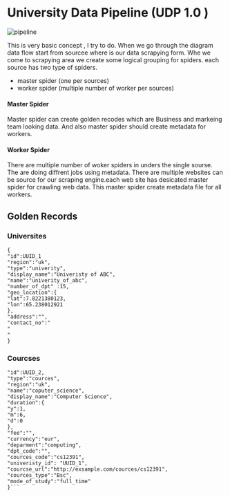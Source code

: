# University Data Pipeline (UDP 1.0 )

![pipeline]()

This is very basic concept , I try to do. When we go through the diagram data flow start from sourcee where is our data scrapying form. Whe we come to scrapying area we create some logical grouping for spiders. each source has two type of spiders. 

- master spider (one per sources)
- worker spider (multiple number of worker per sources)

#### Master Spider 
Master spider can create golden recodes which are Business and markeing team looking data. And also master spider should create metadata for workers.

#### Worker Spider 
There are multiple number of woker spiders in unders the single sourse. The are doing diffrent jobs using metadata.
There are multiple websites can be source for our scraping engine.each web site has desicated master spider for crawling web data.
This master spider create metadata file for all workers. 


## Golden Records 

### Universites 

```
{
"id":UUID_1
"region":"uk",
"type":"univerity",
"display_name":"Univeristy of ABC",
"name":"univerity_of_abc",
"number_of_dpt" :15,
"geo_location":{
"lat":7.8221380123,
"lon":65.238012921
},
"address":"",
"contact_no":"
"
"
}
```

### Courcses

```{
"id":UUID_2,
"type":"cources",
"region":"uk",
"name":"coputer_science",
"display_name":"Computer Science",
"duration":{  
"y":1,
"m":6,
"d":0
},
"fee":"",
"currency":"eur",
"deparment":"computing",
"dpt_code":"",
"cources_code":"cs12391",
"univeristy_id": "UUID_1",
"courcse_url":"http://exsample.com/cources/cs12391",
"cources_type":"Bsc",
"mode_of_study":"full_time"
}```







